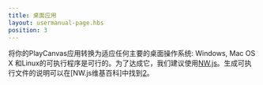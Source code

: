 ```yaml
---
title: 桌面应用
layout: usermanual-page.hbs
position: 3
---
```


将你的PlayCanvas应用转换为适应任何主要的桌面操作系统: Windows, Mac OS X 和Linux的可执行程序是可行的。为了达成它，我们建议使用[NW.js][1]。生成可执行文件的说明可以在[NW.js维基百科]中找到[2]。

[1]: https://nwjs.io/
[2]: https://github.com/nwjs/nw.js/wiki/How-to-package-and-distribute-your-apps

